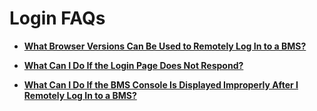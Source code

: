 # Login FAQs<a name="EN-US_TOPIC_0124605541"></a>

-   **[What Browser Versions Can Be Used to Remotely Log In to a BMS?](what-browser-versions-can-be-used-to-remotely-log-in-to-a-bms.md)**  

-   **[What Can I Do If the Login Page Does Not Respond?](what-can-i-do-if-the-login-page-does-not-respond.md)**  

-   **[What Can I Do If the BMS Console Is Displayed Improperly After I Remotely Log In to a BMS?](what-can-i-do-if-the-bms-console-is-displayed-improperly-after-i-remotely-log-in-to-a-bms.md)**  


